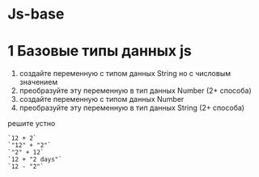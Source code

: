 # Js-base

# 1 Базовые типы данных js
1) создайте переменную с типом данных String но с числовым значением
2) преобразуйте эту переменную в тип данных Number (2+ способа)
3) создайте переменную с типом данных Number
4) преобразуйте эту переменную в тип данных String (2+ способа)

решите устно
```
`12 + 2`
`"12" + "2"`
`"2" + 12`
`12 + "2 days"`
`12 - "2"`
```

